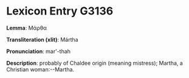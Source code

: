 # Lexicon Entry G3136

**Lemma**: Μάρθα

**Transliteration (xlit)**: Mártha

**Pronunciation**: mar'-thah

**Description**:
probably of Chaldee origin (meaning mistress); Martha, a Christian woman:--Martha.
